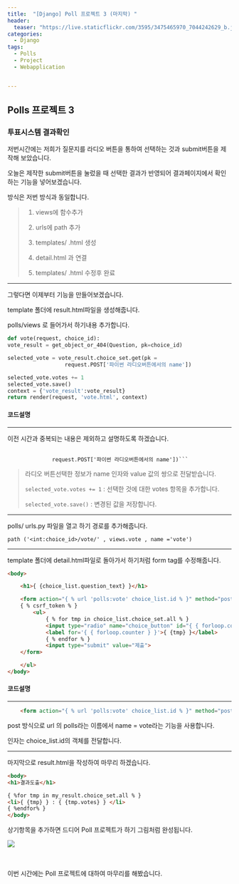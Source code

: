 ```yaml
---
title:  "[Django] Poll 프로젝트 3 (마지막) "
header:
  teaser: "https://live.staticflickr.com/3595/3475465970_7044242629_b.jpg"
categories: 
  - Django
tags:
  - Polls
  - Project
  - Webapplication


---
```

<h2>Polls 프로젝트 3</h2>
<h3>투표시스템 결과확인</h3>
저번시간에는 저희가 질문지를 라디오 버튼을 통하여 선택하는 것과 submit버튼을 제작해 보았습니다.

오늘은 제작한 submit버튼을 눌렀을 때 선택한 결과가 반영되어 결과페이지에서 확인하는 기능을 넣어보겠습니다.

방식은 저번 방식과 동일합니다. 

> 1. views에 함수추가
>
> 2. urls에 path 추가
>
> 3. templates/ .html 생성
>
> 4. detail.html 과 연결
>
> 5. templates/ .html 수정후 완료

---

그렇다면 이제부터 기능을 만들어보겠습니다. 

template 폴더에 result.html파일을 생성해줍니다.

polls/views 로 들어가서 하기내용 추가합니다. 

```python
def vote(request, choice_id):
vote_result = get_object_or_404(Question, pk=choice_id)

selected_vote = vote_result.choice_set.get(pk = 
                  request.POST['파이썬 라디오버튼에서의 name'])

selected_vote.votes += 1
selected_vote.save()
context = {'vote_result':vote_result}
return render(request, 'vote.html', context)
```

<h4>코드설명</h4> 

---
이전 시간과 중복되는 내용은 제외하고 설명하도록 하겠습니다. 

>```selected_vote = vote_result.choice_set.get(pk = 
                  request.POST['파이썬 라디오버튼에서의 name'])```
>
>라디오 버튼선택한 정보가 name 인자와 value 값의 쌍으로 전달받습니다.
>
>```selected_vote.votes += 1``` : 선택한 것에 대한 votes 항목을 추가합니다.
>
>```selected_vote.save()``` : 변경된 값을 저장합니다.


---

polls/ urls.py 파일을 열고 하기 경로를 추가해줍니다.

```path ('<int:choice_id>/vote/' , views.vote , name ='vote') ```

---

template 폴더에 detail.html파일로 돌아가서 하기처럼 form tag를 수정해줍니다.


``` html
<body>

    <h1>{ {choice_list.question_text} }</h1>

    <form action="{ % url 'polls:vote' choice_list.id % }" method="post">
    { % csrf_token % }
        <ul>
            { % for tmp in choice_list.choice_set.all % }
            <input type="radio" name="choice_button" id="{ { forloop.counter } }" value="{ {tmp.id} }">
            <label for='{ { forloop.counter } }'>{ {tmp} }</label>
            { % endfor % }
            <input type="submit" value="제출">
    </form>

    </ul>
</body>
```

<h4>코드설명</h4> 

---
``` html
    <form action="{ % url 'polls:vote' choice_list.id % }" method="post">
```

post 방식으로 url 의 polls라는 이름에서 name = vote라는 기능을 사용합니다. 

인자는 choice_list.id의 객체를 전달합니다.


---

마지막으로 result.html을 작성하여 마무리 하겠습니다.
``` html
<body>
<h1>결과도출</h1>

{ %for tmp in my_result.choice_set.all % }
<li>{ {tmp} } : { {tmp.votes} } </li>
{ %endfor% }
</body>
```

상기항목을 추가하면 드디어 Poll 프로젝트가 하기 그림처럼 완성됩니다. 

<image src = '/assets/image/django_polls_vote.png/'>


<br><br>이번 시간에는 Poll 프로젝트에 대하여 마무리를 해봤습니다.
